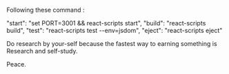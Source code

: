 Following these command :

"start": "set PORT=3001 && react-scripts start",
"build": "react-scripts build",
"test": "react-scripts test --env=jsdom",
"eject": "react-scripts eject"

Do research by your-self because the fastest way to earning something is Research and self-study.

Peace.
